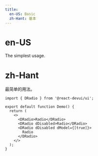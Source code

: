 ```yaml
---
title:
  en-US: Basic
  zh-Hant: 基本
---
```


# en-US

The simplest usage.

# zh-Hant

最简单的用法。

```tsx
import { DRadio } from '@react-devui/ui';

export default function Demo() {
  return (
    <>
      <DRadio>Radio</DRadio>
      <DRadio dDisabled>Radio</DRadio>
      <DRadio dDisabled dModel={[true]}>
        Radio
      </DRadio>
    </>
  );
}
```
